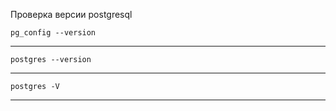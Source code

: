 Проверка версии postgresql

```linux
pg_config --version
```
***
```linux
postgres --version
```
***
```linux
postgres -V
```
***
